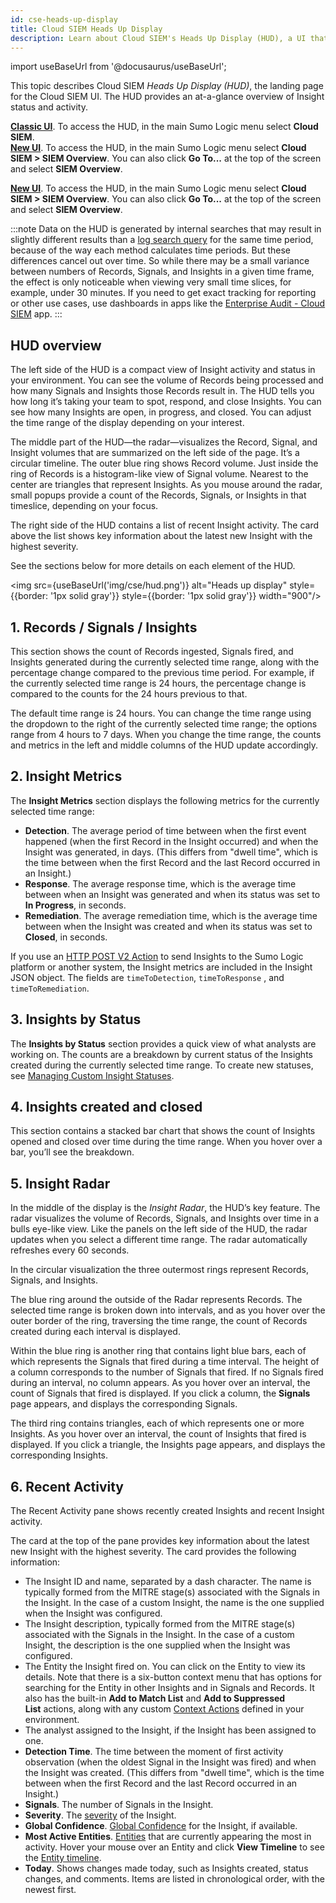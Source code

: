 ```yaml
---
id: cse-heads-up-display
title: Cloud SIEM Heads Up Display
description: Learn about Cloud SIEM's Heads Up Display (HUD), a UI that provides an at-a-glance overview of Insight status and activity.
---
```


import useBaseUrl from '@docusaurus/useBaseUrl';

This topic describes Cloud SIEM *Heads Up Display (HUD)*, the landing page for the Cloud SIEM UI. The HUD provides an at-a-glance overview of Insight status and activity.

[**Classic UI**](/docs/cse/introduction-to-cloud-siem/#classic-ui). To access the HUD, in the main Sumo Logic menu select **Cloud SIEM**. <br/>[**New UI**](/docs/cse/introduction-to-cloud-siem/#new-ui). To access the HUD, in the main Sumo Logic menu select **Cloud SIEM > SIEM Overview**. You can also click **Go To...** at the top of the screen and select **SIEM Overview**.

[**New UI**](/docs/cse/introduction-to-cloud-siem/#new-ui). To access the HUD, in the main Sumo Logic menu select **Cloud SIEM > SIEM Overview**. You can also click **Go To...** at the top of the screen and select **SIEM Overview**.

:::note
Data on the HUD is generated by internal searches that may result in slightly different results than a [log search query](/docs/search/) for the same time period, because of the way each method calculates time periods. But these differences cancel out over time. So while there may be a small variance between numbers of Records, Signals, and Insights in a given time frame, the effect is only noticeable when viewing very small time slices, for example, under 30 minutes. If you need to get exact tracking for reporting or other use cases, use dashboards in apps like the [Enterprise Audit - Cloud SIEM](/docs/integrations/sumo-apps/cse/) app.
:::

## HUD overview

The left side of the HUD is a compact view of Insight activity and status in your environment. You can see the volume of Records being processed and how many Signals and Insights those Records result in. The HUD tells you how long it’s taking your team to spot, respond, and close Insights. You can see how many Insights are open, in progress, and closed. You can adjust the time range of the display depending on your interest. 

The middle part of the HUD—the radar—visualizes the Record, Signal, and Insight volumes that are summarized on the left side of the page. It’s a circular timeline. The outer blue ring shows Record volume. Just inside the ring of Records is a histogram-like view of Signal volume. Nearest to the center are triangles that represent Insights. As you mouse around the radar, small popups provide a count of the Records, Signals, or Insights in that timeslice, depending on your focus.

The right side of the HUD contains a list of recent Insight activity. The card above the list shows key information about the latest new Insight with the highest severity. 

See the sections below for more details on each element of the HUD.

<img src={useBaseUrl('img/cse/hud.png')} alt="Heads up display" style={{border: '1px solid gray'}} style={{border: '1px solid gray'}} width="900"/>


## 1. Records / Signals / Insights

This section shows the count of Records ingested, Signals fired, and Insights generated during the currently selected time range, along with the percentage change compared to the previous time period. For example, if the currently selected time range is 24 hours, the percentage change is compared to the counts for the 24 hours previous to that.

The default time range is 24 hours. You can change the time range using the dropdown to the right of the currently selected time range; the options range from 4 hours to 7 days. When you change the time range, the counts and metrics in the left and middle columns of the HUD update accordingly.

## 2. Insight Metrics 

The **Insight Metrics** section displays the following metrics for the currently selected time range:

* **Detection**. The average period of time between when the first event happened (when the first Record in the Insight occurred) and when the Insight was generated, in days. (This differs from "dwell time", which is the time between when the first Record and the last Record occurred in an Insight.)
* **Response**. The average response time, which is the average time between when an Insight was generated and when its status was set to **In Progress**, in seconds. 
* **Remediation**. The average remediation time, which is the average time between when the Insight was created and when its status was set to **Closed**, in seconds. 

If you use an [HTTP POST V2 Action](/docs/cse/administration/create-cse-actions/) to send Insights to the Sumo Logic platform or another system, the Insight metrics are included in the Insight JSON object. The fields are `timeToDetection`, `timeToResponse` , and `timeToRemediation`. 

## 3. Insights by Status 

The **Insights by Status** section provides a quick view of what analysts are working on. The counts are a breakdown by current status of the Insights created during the currently selected time range. To create new statuses, see [Managing Custom Insight Statuses](/docs/cse/administration/manage-custom-insight-statuses/).

## 4. Insights created and closed

This section contains a stacked bar chart that shows the count of Insights opened and closed over time during the time range. When you hover over a bar, you’ll see the breakdown.

## 5. Insight Radar

In the middle of the display is the *Insight Radar*, the HUD’s key feature. The radar visualizes the volume of Records, Signals, and Insights over time in a bulls eye-like view. Like the panels on the left side of the HUD, the radar updates when you select a different time range. The radar automatically refreshes every 60 seconds.

In the circular visualization the three outermost rings represent Records, Signals, and Insights.

The blue ring around the outside of the Radar represents Records. The selected time range is broken down into intervals, and as you hover over the outer border of the ring, traversing the time range, the count of Records created during each interval is displayed. 

Within the blue ring is another ring that contains light blue bars, each of which represents the Signals that fired during a time interval. The height of a column corresponds to the number of Signals that fired. If no Signals fired during an interval, no column appears. As you hover over an interval, the count of Signals that fired is displayed. If you click a column, the **Signals** page appears, and displays the corresponding Signals.

The third ring contains triangles, each of which represents one or more Insights. As you hover over an interval, the count of Insights that fired is displayed. If you click a triangle, the Insights page appears, and displays the corresponding Insights.

## 6. Recent Activity

The Recent Activity pane shows recently created Insights and recent Insight activity.

The card at the top of the pane provides key information about the latest new Insight with the highest severity. The card provides the following information:

* The Insight ID and name, separated by a dash character. The name is typically formed from the MITRE stage(s) associated with the Signals in the Insight. In the case of a custom Insight, the name is the one supplied when the Insight was configured.  
* The Insight description, typically formed from the MITRE stage(s) associated with the Signals in the Insight. In the case of a custom Insight, the description is the one supplied when the Insight was configured.
* The Entity the Insight fired on. You can click on the Entity to view its details. Note that there is a six-button context menu that has options for searching for the Entity in other Insights and in Signals and Records. It also has the built-in **Add to Match List** and **Add to Suppressed List** actions, along with any custom [Context Actions](/docs/cse/administration/create-cse-context-actions/) defined in your environment.
* The analyst assigned to the Insight, if the Insight has been assigned to one.
* **Detection Time**. The time between the moment of first activity observation (when the oldest Signal in the Insight was fired) and when the Insight was created. (This differs from "dwell time", which is the time between when the first Record and the last Record occurred in an Insight.)
* **Signals**. The number of Signals in the Insight.
* **Severity**. The [severity](/docs/cse/get-started-with-cloud-siem/insight-generation-process/#about-insight-severity) of the Insight.
* **Global Confidence**. [Global Confidence](/docs/cse/records-signals-entities-insights/global-intelligence-security-insights/) for the Insight, if available.
* **Most Active Entities**. [Entities](/docs/cse/records-signals-entities-insights/view-manage-entities/) that are currently appearing the most in activity. Hover your mouse over an Entity and click **View Timeline** to see the [Entity timeline](/docs/cse/records-signals-entities-insights/view-manage-entities#about-the-entity-timeline-tab). 
* **Today**. Shows changes made today, such as Insights created, status changes, and comments. Items are listed in chronological order, with the newest first.
